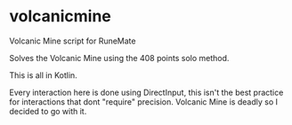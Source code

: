 # volcanicmine
Volcanic Mine script for RuneMate

Solves the Volcanic Mine using the 408 points solo method.

This is all in Kotlin.

Every interaction here is done using DirectInput, this isn't the best practice for interactions that dont "require" precision.
Volcanic Mine is deadly so I decided to go with it.
